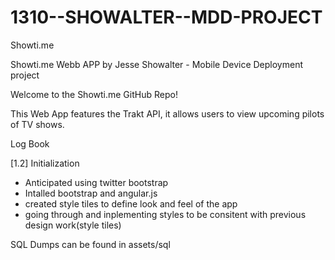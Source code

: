 1310--SHOWALTER--MDD-PROJECT
============================

Showti.me

Showti.me Webb APP by Jesse Showalter - Mobile Device Deployment project

Welcome to the Showti.me GitHub Repo!

This Web App features the Trakt API, it allows users to view upcoming pilots of TV shows.

Log Book

[1.2] Initialization

- Anticipated using twitter bootstrap
- Intalled bootstrap and angular.js
- created style tiles to define look and feel of the app
- going through and inplementing styles to be consitent with previous design work(style tiles)



SQL Dumps can be found in assets/sql
